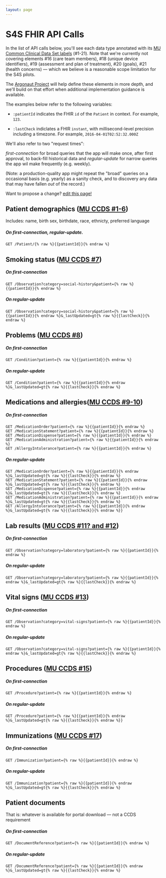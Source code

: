 ```yaml
---
layout: page
---
```


# S4S FHIR API Calls

In the list of API calls below, you'll see each data type annotated with its [MU Common Clinical Data Set labels](https://www.healthit.gov/sites/default/files/2015Ed_CCG_CCDS.pdf) (#1-21). Note that we're currently not covering elements #16 (care team members), #18 (unique device identifiers), #19 (assessment and plan of treatment), #20 (goals), #21 (health concerns) — which we believe is a reasonable scope limitation for the S4S pilots.

The [Argonaut Project](http://argonautwiki.hl7.org/index.php?title=Main_Page) will help define these elements in more depth, and we'll build on that effort when additional implementation guidance is available.

The examples below refer to the following variables:

 * `:patientId` indicates the FHIR `id` of the `Patient` in context. For example, `123`.

 * `:lastCheck` indiclates a FHIR `instant`, with millisecond-level precision including a timezone. For example, `2016-04-01T02:52:32.000Z`

We'll also refer to two "request times":

*first-connection* for broad queries that the app will make once, after first approval, to back-fill historical data
and
*regular-update* for narrow queries the app wil make frequently (e.g. weekly).

(Note: a production-quality app might repeat the "broad" queries on a occasional basis (e.g. yearly) as a sanity check, and to discovery any data that may have fallen _out_ of the record.)

Want to propose a change?
[edit this page!](https://github.com/sync-for-science/sync-for-science.github.io/edit/master/api-calls/index.md)

## Patient demographics ([MU CCDS #1-6](https://www.healthit.gov/sites/default/files/2015Ed_CCG_CCDS.pdf))
Includes: name, birth sex, birthdate, race, ethnicty, preferred language

##### On *first-connection*, *regular-update*.
    GET /Patient/{% raw %}{{patientId}}{% endraw %}

## Smoking status ([MU CCDS #7](https://www.healthit.gov/sites/default/files/2015Ed_CCG_CCDS.pdf))

##### On *first-connection*
    GET /Observation?category=social-history&patient={% raw %}{{patientId}}{% endraw %}

##### On *regular-update*
    GET /Observation?category=social-history&patient={% raw %}{{patientId}}{% endraw %}&_lastUpdated=gt{% raw %}{{lastCheck}}{% endraw %}


## Problems ([MU CCDS #8](https://www.healthit.gov/sites/default/files/2015Ed_CCG_CCDS.pdf))

##### On *first-connection*
    GET /Condition?patient={% raw %}{{patientId}}{% endraw %}

##### On *regular-update*
    GET /Condition?patient={% raw %}{{patientId}}{% endraw %}&_lastUpdated=gt{% raw %}{{lastCheck}}{% endraw %}


## Medications and allergies([MU CCDS #9-10](https://www.healthit.gov/sites/default/files/2015Ed_CCG_CCDS.pdf))

##### On *first-connection*
    GET /MedicationOrder?patient={% raw %}{{patientId}}{% endraw %}
    GET /MedicationStatement?patient={% raw %}{{patientId}}{% endraw %}
    GET /MedicationDispense?patient={% raw %}{{patientId}}{% endraw %}
    GET /MedicationAdministration?patient={% raw %}{{patientId}}{% endraw %}
    GET /AllergyIntolerance?patient={% raw %}{{patientId}}{% endraw %}

##### On *regular-update*
    GET /MedicationOrder?patient={% raw %}{{patientId}}{% endraw %}&_lastUpdated=gt{% raw %}{{lastCheck}}{% endraw %}
    GET /MedicationStatement?patient={% raw %}{{patientId}}{% endraw %}&_lastUpdated=gt{% raw %}{{lastCheck}}{% endraw %}
    GET /MedicationDispense?patient={% raw %}{{patientId}}{% endraw %}&_lastUpdated=gt{% raw %}{{lastCheck}}{% endraw %}
    GET /MedicationAdministration?patient={% raw %}{{patientId}}{% endraw %}&_lastUpdated=gt{% raw %}{{lastCheck}}{% endraw %}
    GET /AllergyIntolerance?patient={% raw %}{{patientId}}{% endraw %}&_lastUpdated=gt{% raw %}{{lastCheck}}{% endraw %}}


## Lab results ([MU CCDS #11? and #12](https://www.healthit.gov/sites/default/files/2015Ed_CCG_CCDS.pdf))

##### On *first-connection*
    GET /Observation?category=laboratory?patient={% raw %}{{patientId}}{% endraw %}

##### On *regular-update*
    GET /Observation?category=laboratory?patient={% raw %}{{patientId}}{% endraw %}&_lastUpdated=gt{% raw %}{{lastCheck}}{% endraw %}

## Vital signs ([MU CCDS #13](https://www.healthit.gov/sites/default/files/2015Ed_CCG_CCDS.pdf))

##### On *first-connection*
    GET /Observation?category=vital-signs?patient={% raw %}{{patientId}}{% endraw %}

##### On *regular-update*
    GET /Observation?category=vital-signs?patient={% raw %}{{patientId}}{% endraw %}&_lastUpdated=gt{% raw %}{{lastCheck}}{% endraw %}

## Procedures ([MU CCDS #15](https://www.healthit.gov/sites/default/files/2015Ed_CCG_CCDS.pdf))

##### On *first-connection*
    GET /Procedure?patient={% raw %}{{patientId}}{% endraw %}

##### On *regular-update*
    GET /Procedure?patient={% raw %}{{patientId}}{% endraw %}&_lastUpdated=gt{% raw %}{{lastCheck}}{% endraw %}}

## Immunizations ([MU CCDS #17](https://www.healthit.gov/sites/default/files/2015Ed_CCG_CCDS.pdf))

##### On *first-connection*
    GET /Immunization?patient={% raw %}{{patientId}}{% endraw %}

##### On *regular-update*
    GET /Immunization?patient={% raw %}{{patientId}}{% endraw %}&_lastUpdated=gt{% raw %}{{lastCheck}}{% endraw %}

## Patient documents

That is: whatever is available for portal download — not a CCDS requirement

##### On *first-connection*
    GET /DocumentReference?patient={% raw %}{{patientId}}{% endraw %}

##### On *regular-update*
    GET /DocumentReference?patient={% raw %}{{patientId}}{% endraw %}&_lastUpdated=gt{% raw %}{{lastCheck}}{% endraw %}
